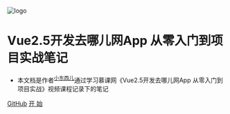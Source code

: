 <!-- _coverpage.md -->

![logo](https://docsify.js.org/_media/icon.svg)

# Vue2.5开发去哪儿网App 从零入门到项目实战笔记

- 本文档是作者<sup>[小东西儿](https://xiaodongxier.com)</sup>通过学习慕课网《Vue2.5开发去哪儿网App 从零入门到项目实战》视频课程记录下的笔记



[GitHub](https://github.com/xiaodongxier/mkw-vue-qnew-notes.git)
[开 始](README)
